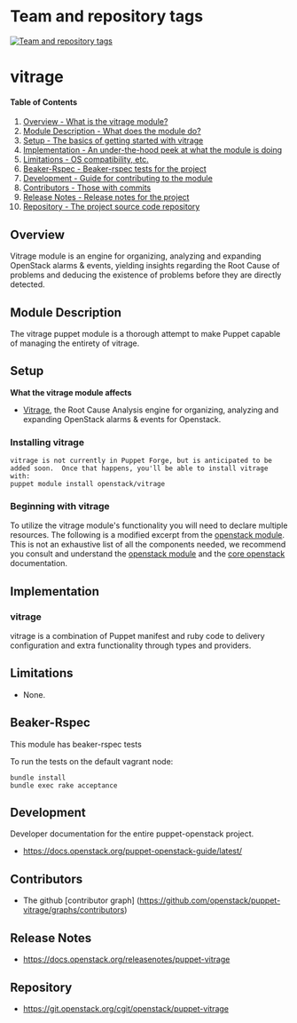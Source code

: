 Team and repository tags
========================

[![Team and repository tags](https://governance.openstack.org/tc/badges/puppet-vitrage.svg)](https://governance.openstack.org/tc/reference/tags/index.html)

<!-- Change things from this point on -->

vitrage
=======

#### Table of Contents

1. [Overview - What is the vitrage module?](#overview)
2. [Module Description - What does the module do?](#module-description)
3. [Setup - The basics of getting started with vitrage](#setup)
4. [Implementation - An under-the-hood peek at what the module is doing](#implementation)
5. [Limitations - OS compatibility, etc.](#limitations)
6. [Beaker-Rspec - Beaker-rspec tests for the project](#beaker-rpsec)
7. [Development - Guide for contributing to the module](#development)
8. [Contributors - Those with commits](#contributors)
9. [Release Notes - Release notes for the project](#release-notes)
10. [Repository - The project source code repository](#repository)

Overview
--------

Vitrage module is an engine for organizing, analyzing and expanding OpenStack alarms & events, yielding insights regarding the Root Cause of problems and deducing the existence of problems before they are directly detected.

Module Description
------------------

The vitrage puppet module is a thorough attempt to make Puppet capable of managing the entirety of vitrage.

Setup
-----

**What the vitrage module affects**

* [Vitrage](https://docs.openstack.org/vitrage/latest/), the Root Cause Analysis engine for organizing, analyzing and expanding OpenStack alarms & events for Openstack.

### Installing vitrage

    vitrage is not currently in Puppet Forge, but is anticipated to be added soon.  Once that happens, you'll be able to install vitrage with:
    puppet module install openstack/vitrage

### Beginning with vitrage

To utilize the vitrage module's functionality you will need to declare multiple resources.  The following is a modified excerpt from the [openstack module](https://github.com/stackforge/puppet-openstack).  This is not an exhaustive list of all the components needed, we recommend you consult and understand the [openstack module](https://github.com/stackforge/puppet-openstack) and the [core openstack](http://docs.openstack.org) documentation.

Implementation
--------------

### vitrage

vitrage is a combination of Puppet manifest and ruby code to delivery configuration and extra functionality through types and providers.

Limitations
------------

* None.

Beaker-Rspec
------------

This module has beaker-rspec tests

To run the tests on the default vagrant node:

```shell
bundle install
bundle exec rake acceptance
```

Development
-----------

Developer documentation for the entire puppet-openstack project.

* https://docs.openstack.org/puppet-openstack-guide/latest/

Contributors
------------

* The github [contributor graph] (https://github.com/openstack/puppet-vitrage/graphs/contributors)

Release Notes
-------------

* https://docs.openstack.org/releasenotes/puppet-vitrage

Repository
----------

* https://git.openstack.org/cgit/openstack/puppet-vitrage
